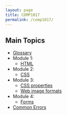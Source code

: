 ```yaml
---
layout: page
title: COMP1017
permalink: /comp1017/
---
```


## Main Topics
- [Glossary](./glossary)
- Module 1:
    - [HTML](./html)
- Module 2:
    - [CSS](./css)
- Module 3:
    - [CSS properties](./css-properties)
    - [Web image formats](./web-image-formats)
- Module 4:
    - [Forms](./forms)
- [Common Errors](./errors)